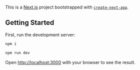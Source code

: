 This is a [Next.js](https://nextjs.org/) project bootstrapped with [`create-next-app`](https://github.com/vercel/next.js/tree/canary/packages/create-next-app).

## Getting Started

First, run the development server:

```bash
npm i

npm run dev
```

Open [http://localhost:3000](http://localhost:3000) with your browser to see the result.